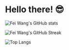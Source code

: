 # Hello there! 😎

![Fei Wang's GitHub stats](https://github-readme-stats-sigma-five.vercel.app/api?username=silviafeiwang&show=reviews&count_private=true&show_icons=true&theme=dracula)

![Fei Wang's GitHub Streak](https://github-readme-streak-stats.herokuapp.com/?user=silviafeiwang&count_private=true&show_icons=true&theme=dracula)

![Top Langs](https://github-readme-stats.vercel.app/api/top-langs/?username=silviafeiwang&count_private=true&show_icons=true&theme=dracula)

